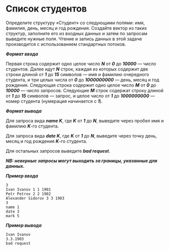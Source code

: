 Список студентов<a name="TOP"></a>
===================

Определите структуру «Студент» со следующими полями: имя, фамилия, день, месяц и год рождения. Создайте вектор из таких структур, заполните его из входных данных и затем по запросам выведите нужные поля. Чтение и запись данных в этой задаче производится с использованием стандартных потоков.

***Формат ввода***

Первая строка содержит одно целое число ***N*** от ***0*** до ***10000*** — число студентов.
Далее идут ***N*** строк, каждая из которых содержит две строки длиной от ***1*** до ***15*** символов — имя и фамилию очередного студента, и три целых числа от ***0*** до ***1000000000*** — день, месяц и год рождения.
Следующая строка содержит одно целое число ***M*** от ***0*** до ***10000*** — число запросов.
Следующие ***M*** строк содержат строку длиной от ***1*** до ***15*** символов — запрос, и целое число от ***1*** до ***1000000000*** — номер студента (нумерация начинается с ***1***).

***Формат вывода***

Для запроса вида ***name K***, где ***K*** от ***1*** до ***N***, выведите через пробел имя и фамилию ***K***-го студента.

Для запроса вида ***date K***, где ***K*** от ***1*** до ***N***, выведите через точку день, месяц и год рождения ***K***-го студента.

Для остальных запросов выведите ***bad request***.

***NB: неверные запросы могут выходить за границы, указанные для данных.***

***Пример ввода***

```
3
Ivan Ivanov 1 1 1901
Petr Petrox 2 2 1902
Alexander Sidorov 3 3 1903
3
name 1
date 3
mark 5
```

***Пример вывода***

```
Ivan Ivanov
3.3.1903
bad request
```
